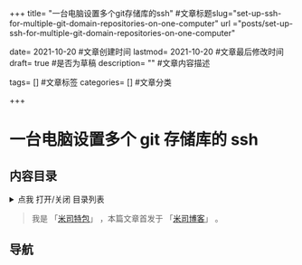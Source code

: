 +++
title= "一台电脑设置多个git存储库的ssh" #文章标题slug="set-up-ssh-for-multiple-git-domain-repositories-on-one-computer"
url ="posts/set-up-ssh-for-multiple-git-domain-repositories-on-one-computer"

date= 2021-10-20 #文章创建时间
lastmod= 2021-10-20 #文章最后修改时间
draft= true #是否为草稿
description= "" #文章内容描述

tags= [] #文章标签
categories= [] #文章分类

+++

# 一台电脑设置多个 git 存储库的 ssh

## 内容目录

<details>
  <summary>点我 打开/关闭 目录列表</summary>

- [1. ](#nav-1)
- [2. ](#nav-2)
  - [2.1 ](#nav-2-1)
  - [2.2 ](#nav-2-2)
  - [2.3 ](#nav-2-3)
- [3. ](#nav-3)
  - [3.1 ](#nav-3-1)

</details>

> 我是 「[米司特包](http://misitebao.com)」 ，本篇文章首发于 「[米司博客](http://blog.misitebao.com)」 。

<span id="nav-1"></span>

## 导航
